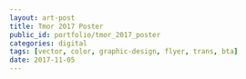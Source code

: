 ```yaml
---
layout: art-post
title: Tmor 2017 Poster
public_id: portfolio/tmor_2017_poster
categories: digital
tags: [vector, color, graphic-design, flyer, trans, bta]
date: 2017-11-05
---
```

